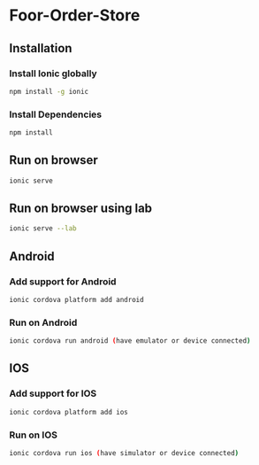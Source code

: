 # Foor-Order-Store

## Installation

### Install Ionic globally

```bash
npm install -g ionic
```

### Install Dependencies

```bash
npm install
```

## Run on browser

```bash
ionic serve
```

## Run on browser using lab

```bash
ionic serve --lab
```

## Android

### Add support for Android

```bash
ionic cordova platform add android
```

### Run on Android

```bash
ionic cordova run android (have emulator or device connected)
```

## IOS

### Add support for IOS

```bash
ionic cordova platform add ios
```

### Run on IOS

```bash
ionic cordova run ios (have simulator or device connected)
```